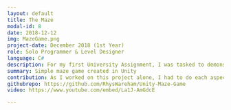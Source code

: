 ```yaml
---
layout: default
title: The Maze
modal-id: 8
date: 2018-12-12
img: MazeGame.png
project-date: December 2018 (1st Year)
role: Solo Programmer & Level Designer
language: C#
description: For my first University Assignment, I was tasked to demonstrate simple level design and programming techniques in order to add interactive mechanics to a basic game, using the Unity games engine. As there was no detail on what sort of game it must be, I decided to stick with a simple maze idea in order to implement random mechanics with it still suiting the genre.
summary: Simple maze game created in Unity
contribution: As I worked on this project alone, I had to do each aspect personally; planning, programming, level design and asset building/sourcing.<br><br>Mechanics Implemented<ul><li>Main Menu</li><li>Options Menu (Adjustable Screen Resolution)</li><li>Walking and Jumping</li><li>Opening and Closing Doors</li><li>Locked Doors with Collectable Keys</li><li>Teleportation</li><li>Time Lasers which Respawn the Player if Touched</li><li>Collapsible Pathway</li><li>Pop-up Hints</li></ul>
githubrepo: https://github.com/RhysWareham/Unity-Maze-Game
video: https://www.youtube.com/embed/La1J-AmGdcE

---
```

